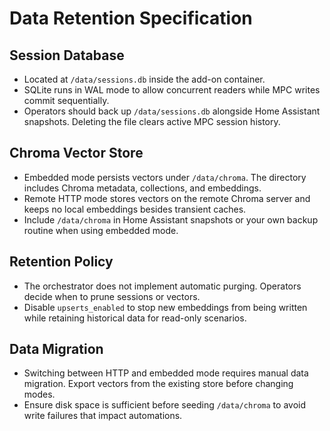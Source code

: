 # Data Retention Specification

## Session Database
- Located at `/data/sessions.db` inside the add-on container.
- SQLite runs in WAL mode to allow concurrent readers while MPC writes commit sequentially.
- Operators should back up `/data/sessions.db` alongside Home Assistant snapshots. Deleting the file clears active MPC session history.

## Chroma Vector Store
- Embedded mode persists vectors under `/data/chroma`. The directory includes Chroma metadata, collections, and embeddings.
- Remote HTTP mode stores vectors on the remote Chroma server and keeps no local embeddings besides transient caches.
- Include `/data/chroma` in Home Assistant snapshots or your own backup routine when using embedded mode.

## Retention Policy
- The orchestrator does not implement automatic purging. Operators decide when to prune sessions or vectors.
- Disable `upserts_enabled` to stop new embeddings from being written while retaining historical data for read-only scenarios.

## Data Migration
- Switching between HTTP and embedded mode requires manual data migration. Export vectors from the existing store before changing modes.
- Ensure disk space is sufficient before seeding `/data/chroma` to avoid write failures that impact automations.
